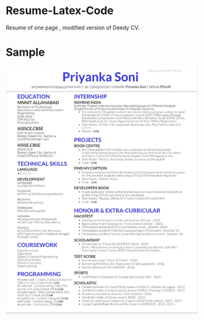 # Resume-Latex-Code
Resume of one page , modified version of Deedy CV.
# Sample
![Sample](https://github.com/PSoni8/Resume-Latex-Code/blob/main/IMG_20210407_153850.jpg)
